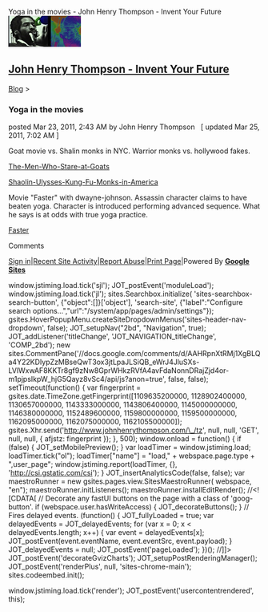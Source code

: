 Yoga in the movies - John Henry Thompson - Invent Your Future [![John Henry Thompson - Invent Your Future](../_/rsrc/1329567069254/config/customLogo.gif-revision=6.png)](../index.html)

[John Henry Thompson - Invent Your Future](../index.html)
---------------------------------------------------------

    

[Blog](../z-blog-1.html)‎ > ‎

### Yoga in the movies

posted Mar 23, 2011, 2:43 AM by John Henry Thompson   \[ updated Mar 25, 2011, 7:02 AM \]

Goat movie vs. Shalin monks in NYC. Warrior monks vs. hollywood fakes.

[The-Men-Who-Stare-at-Goats](http://movies.netflix.com/WiMovie/The-Men-Who-Stare-at-Goats/70117293?trkid=438403)  

[Shaolin-Ulysses-Kung-Fu-Monks-in-America](http://movies.netflix.com/WiMovie/Shaolin-Ulysses-Kung-Fu-Monks-in-America/70000185?trkid=438403#height2059)

  

Movie "Faster" with dwayne-johnson. Assassin character claims to have beaten yoga. Character is introduced performing advanced sequence. What he says is at odds with true yoga practice.

[Faster](http://movies.netflix.com/WiMovie/Faster/70140907?trkid=2361637#height1914)

  

  

Comments

[Sign in](https://accounts.google.com/ServiceLogin?continue=http://sites.google.com/a/johnhenrythompson.com/jht/z-blog-1/yogainbadmovies&service=jotspot)|[Recent Site Activity](../system/app/pages/recentChanges.html)|[Report Abuse](http://sites.google.com/a/johnhenrythompson.com/jht/system/app/pages/reportAbuse)|[Print Page](javascript:;)|Powered By **[Google Sites](http://sites.google.com/site)**

window.jstiming.load.tick('sjl'); JOT\_postEvent('moduleLoad'); window.jstiming.load.tick('jl'); sites.Searchbox.initialize( 'sites-searchbox-search-button', {"object":\[\]}\['object'\], 'search-site', {"label":"Configure search options...","url":"/system/app/pages/admin/settings"}); gsites.HoverPopupMenu.createSiteDropdownMenus('sites-header-nav-dropdown', false); JOT\_setupNav("2bd", "Navigation", true); JOT\_addListener('titleChange', 'JOT\_NAVIGATION\_titleChange', 'COMP\_2bd'); new sites.CommentPane('//docs.google.com/comments/d/AAHRpnXtRMj1XgBLQa4Y22KDIypZzMBseQwT3ox3jtLpaJLSiQB\_eWrJ4JluSXs-LVlWxwAF8KKTr8gf9zNw8GprWHkzRVfA4avFdaNonnDRajZjd4or-m1pjpsIkpW\_hjG5Qayz8vSc4/api/js?anon=true', false, false); setTimeout(function() { var fingerprint = gsites.date.TimeZone.getFingerprint(\[1109635200000, 1128902400000, 1130657000000, 1143333000000, 1143806400000, 1145000000000, 1146380000000, 1152489600000, 1159800000000, 1159500000000, 1162095000000, 1162075000000, 1162105500000\]); gsites.Xhr.send('http://www.johnhenrythompson.com/\_/tz', null, null, 'GET', null, null, { afjstz: fingerprint }); }, 500); window.onload = function() { if (false) { JOT\_setMobilePreview(); } var loadTimer = window.jstiming.load; loadTimer.tick("ol"); loadTimer\["name"\] = "load," + webspace.page.type + ",user\_page"; window.jstiming.report(loadTimer, {}, 'http://csi.gstatic.com/csi'); } JOT\_insertAnalyticsCode(false, false); var maestroRunner = new gsites.pages.view.SitesMaestroRunner( webspace, "en"); maestroRunner.initListeners(); maestroRunner.installEditRender(); //<!\[CDATA\[ // Decorate any fastUI buttons on the page with a class of 'goog-button'. if (webspace.user.hasWriteAccess) { JOT\_decorateButtons(); } // Fires delayed events. (function() { JOT\_fullyLoaded = true; var delayedEvents = JOT\_delayedEvents; for (var x = 0; x < delayedEvents.length; x++) { var event = delayedEvents\[x\]; JOT\_postEvent(event.eventName, event.eventSrc, event.payload); } JOT\_delayedEvents = null; JOT\_postEvent('pageLoaded'); })(); //\]\]> JOT\_postEvent('decorateGvizCharts'); JOT\_setupPostRenderingManager(); JOT\_postEvent('renderPlus', null, 'sites-chrome-main'); sites.codeembed.init();

window.jstiming.load.tick('render'); JOT\_postEvent('usercontentrendered', this);